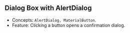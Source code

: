 ## Dialog Box with AlertDialog

* Concepts: ```AlertDialog, MaterialButton```.
* Feature: Clicking a button opens a confirmation dialog.

